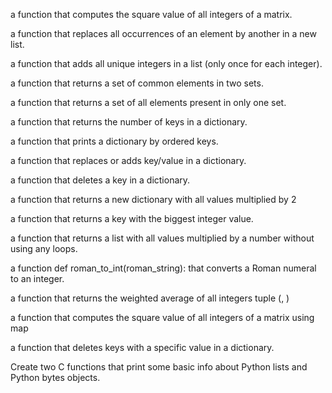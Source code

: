 a function that computes the square value of all integers of a matrix.

a function that replaces all occurrences of an element by another in a new list.

a function that adds all unique integers in a list (only once for each integer).

a function that returns a set of common elements in two sets.

a function that returns a set of all elements present in only one set.

a function that returns the number of keys in a dictionary.

a function that prints a dictionary by ordered keys.

a function that replaces or adds key/value in a dictionary.

a function that deletes a key in a dictionary.

a function that returns a new dictionary with all values multiplied by 2

a function that returns a key with the biggest integer value.

a function that returns a list with all values multiplied by a number without using any loops.

a function def roman_to_int(roman_string): that converts a Roman numeral to an integer.

a function that returns the weighted average of all integers tuple (, )

a function that computes the square value of all integers of a matrix using map

a function that deletes keys with a specific value in a dictionary.

Create two C functions that print some basic info about Python lists and Python bytes objects.
